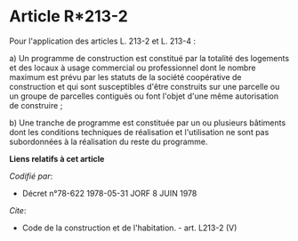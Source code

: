 # Article R*213-2

Pour l'application des articles L. 213-2 et L. 213-4 : 

a) Un programme de construction est constitué par la totalité des logements et des locaux à usage commercial ou professionnel
dont le nombre maximum est prévu par les statuts de la société coopérative de construction et qui sont susceptibles d'être
construits sur une parcelle ou un groupe de parcelles contiguës ou font l'objet d'une même autorisation de construire ; 

b) Une tranche de programme est constituée par un ou plusieurs bâtiments dont les conditions techniques de réalisation et
l'utilisation ne sont pas subordonnées à la réalisation du reste du programme.

**Liens relatifs à cet article**

_Codifié par_:

  - Décret n°78-622 1978-05-31 JORF 8 JUIN 1978

_Cite_:

  - Code de la construction et de l'habitation. - art. L213-2 (V)
